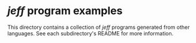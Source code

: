 # *jeff* program examples

This directory contains a collection of *jeff* programs generated from other
languages. See each subdirectory's README for more information.
